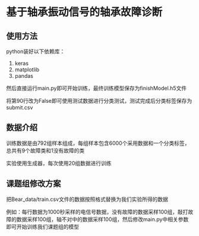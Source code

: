 # 基于轴承振动信号的轴承故障诊断

  

## 使用方法

python装好以下依赖库：
1. keras
2. matplotlib
3. pandas
    
然后直接运行main.py即可开始训练，最终训练模型保存为finishModel.h5文件

将第90行改为False即可使用测试数据进行分类测试，测试完成后分类标签保存为submit.csv

  
## 数据介绍

训练数据是由792组样本组成，每组样本包含6000个采用数据和一个分类标签，总共有9个故障类和1没有故障的类

实验使用生成器，每次使用20组数据进行训练

## 课题组修改方案

把Bear_data/train.csv文件的数据按照格式替换为我们实验所得的数据

例如：每行数据为1000秒采样的电信号数据，没有故障的数据采样100组，敲打故障的数据采样100组，轴不对中的数据采样100组，然后修改main.py中相关参数即可开始训练我们课题组的模型



  
